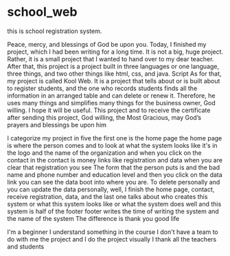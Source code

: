 # school_web
this is school registration system. 

Peace, mercy, and blessings of God be upon you. Today,
 I finished my project, 
which I had been writing for a long time. It is not a big, 
huge project. Rather, 
it is a small project that I wanted to hand over to my dear teacher. After that, 
this project is a project built in three languages or one language, 
three things, and two other things like html, css, and java. Script As for that, 
my project is called Kool Web. It is a project that tells about or is built about to register students, 
and the one who records students finds all the information in an arranged table and can delete or renew it. Therefore, 
he uses many things and simplifies many things for the business owner, 
God willing. I hope it will be useful. This project and to receive the certificate after sending this project, 
God willing, the Most Gracious, may God’s prayers and blessings be upon him

I categorize my project in five the first one is the home page the home page is where the person comes and to look at what the system looks like it's in the logo and the name of the organization and when you click on the contact in the contact is money links like registration and data when you are clear that registration you see The form that the person puts is and the bad name and phone number and education level and then you click on the data link you can see the data boot into where you are. To delete personally and you can update the data personally, well, I finish the home page, contact, receive registration, data, and the last one talks about who creates this system or what this system looks like or what the system does well and this system is half of the footer footer writes the time of writing the system and the name of the system The difference is thank you good life

I'm a beginner I understand something in the course I don't have a team to do with me the project and I do the project visually I thank all the teachers and students
